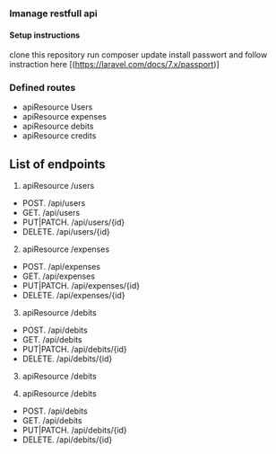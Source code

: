 ### Imanage restfull api

#### Setup instructions

clone this repository
run composer update
install passwort and follow instraction here [(https://laravel.com/docs/7.x/passport)]

### Defined routes
- apiResource  Users
- apiResource    expenses
- apiResource    debits
- apiResource    credits

List of endpoints
-----------------

1. apiResource /users

 - POST. /api/users
 - GET. /api/users
 - PUT|PATCH. /api/users/{id}
 - DELETE. /api/users/{id}

2. apiResource /expenses

 - POST. /api/expenses
 - GET. /api/expenses
 - PUT|PATCH. /api/expenses/{id}
 - DELETE. /api/expenses/{id}

3. apiResource /debits

 - POST. /api/debits
 - GET. /api/debits
 - PUT|PATCH. /api/debits/{id}
 - DELETE. /api/debits/{id}
3. apiResource /debits

4. apiResource /debits
 - POST. /api/debits
 - GET. /api/debits
 - PUT|PATCH. /api/debits/{id}
 - DELETE. /api/debits/{id} 

